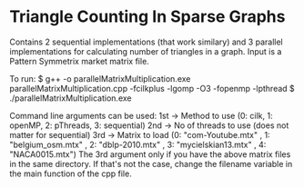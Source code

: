 # Triangle Counting In Sparse Graphs

Contains 2 sequential implementations (that work similary) and 3 parallel implementations for calculating number of triangles in a graph.
Input is a Pattern Symmetrix market matrix file.

To run:
$ g++ -o parallelMatrixMultiplication.exe parallelMatrixMultiplication.cpp  -fcilkplus -lgomp -O3 -fopenmp -lpthread
$ ./parallelMatrixMultiplication.exe

Command line arguments can be used:
1st -> Method to use (0: cilk, 1: openMP, 2: pThreads, 3: sequential)
2nd -> No of threads to use (does not matter for sequential)
3rd -> Matrix to load	(0: "com-Youtube.mtx" , 1: "belgium_osm.mtx" , 2: "dblp-2010.mtx" , 3: "mycielskian13.mtx" , 4: "NACA0015.mtx")
The 3rd argument only if you have the above matrix files in the same directory. If that's not the case, change the filename variable in the main function of the cpp file.
